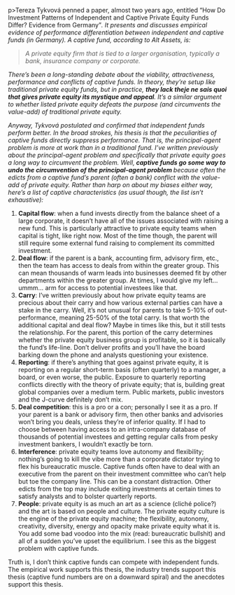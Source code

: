 p>Tereza Tykvová penned a paper, almost two years ago, entitled &#8220;How Do Investment Patterns of Independent and Captive Private Equity Funds Differ? Evidence from Germany&#8221;<em>. It presents and discusses empirical evidence of performance differentiation between independent and captive funds (in Germany). A captive fund, according to Alt Assets, is:</em></p><blockquote><p><em>A private equity firm that is tied to a larger organisation, typically a bank, insurance company or corporate.</em></p></blockquote><p><em>There&#8217;s been a long-standing debate about the viability, attractiveness, performance and conflicts of captive funds. In theory, they&#8217;re setup like traditional private equity funds, but in practice, <strong>they lack theje ne sais quoi<em> </em>that gives private equity its mystique and appeal</strong>. It&#8217;s a similar argument to whether listed private equity defeats the purpose (and circumvents the value-add) of traditional private equity. </em></p><p><em>Anyway, Tykvová postulated and confirmed that independent funds perform better. In the broad strokes, his thesis is that the peculiarities of captive funds directly suppress performance. That is, the principal-agent problem is more at work than in a traditional fund. I&#8217;ve written previously about the principal-agent problem and specifically that private equity goes a long way to circumvent the problem. Well,<strong> captive funds go some way to undo the circumvention of the principal-agent problem </strong>because often the edicts from a captive fund&#8217;s parent (often a bank) conflict with the value-add of private equity. Rather than harp on about my biases either way, here&#8217;s a list of captive characteristics (as usual though, the list isn&#8217;t exhaustive):</em></p><ol><li><strong>Capital flow</strong>: when a fund invests directly from the balance sheet of a large corporate, it doesn&#8217;t have all of the issues associated with raising a new fund. This is particularly attractive to private equity teams when capital is tight, like right now. Most of the time though, the parent will still require some external fund raising to complement its committed investment.</li><li><strong>Deal flow</strong>: if the parent is a bank, accounting firm, advisory firm, etc., then the team has access to deals from within the greater group. This can mean thousands of warm leads into businesses deemed fit by other departments within the greater group. At times, I would give my left&#8230; ummm&#8230; arm for access to potential investees like that.</li><li><strong>Carry</strong>: I&#8217;ve written previously about how private equity teams are precious about their carry and how various external parties can have a stake in the carry. Well, it&#8217;s not unusual for parents to take 5-10% of out-performance, meaning 25-50% of the total carry. Is that worth the additional capital and deal flow? Maybe in times like this, but it still tests the relationship. For the parent, this portion of the carry determines whether the private equity business group is profitable, so it is basically the fund&#8217;s life-line. Don&#8217;t deliver profits and you&#8217;ll have the board barking down the phone and analysts questioning your existence.</li><li><strong>Reporting</strong>: if there&#8217;s anything that goes against private equity, it is reporting on a regular short-term basis (often quarterly) to a manager, a board, or even worse, the public. Exposure to quarterly reporting conflicts directly with the theory of private equity; that is, building great global companies over a medium term. Public markets, public investors and the J-curve definitely don&#8217;t mix.</li><li><strong>Deal competition</strong>: this is a pro or a con; personally I see it as a pro. If your parent is a bank or advisory firm, then other banks and advisories won&#8217;t bring you deals, unless they&#8217;re of inferior quality. If I had to choose between having access to an intra-company database of thousands of potential investees and getting regular calls from pesky investment bankers, I wouldn&#8217;t exactly be torn.</li><li><strong>Interference</strong>: private equity teams love autonomy and flexibility; nothing&#8217;s going to kill the vibe more than a corporate dictator trying to flex his bureaucratic muscle. Captive funds often have to deal with an executive from the parent on their investment committee who can&#8217;t help but toe the company line. This can be a constant distraction. Other edicts from the top may include exiting investments at certain times to satisfy analysts and to bolster quarterly reports.</li><li><strong>People</strong>: private equity is as much an art as a science (cliché police?) and the art is based on people and culture. The private equity culture is the engine of the private equity machine; the flexibility, autonomy, creativity, diversity, energy and opacity make private equity what it is. You add some bad voodoo into the mix (read: bureaucratic bullshit) and all of a sudden you&#8217;ve upset the equilibrium. I see this as the biggest problem with captive funds.</li></ol><p>Truth is, I don&#8217;t think captive funds can compete with independent funds. The empirical work supports this thesis, the industry trends support this thesis (captive fund numbers are on a downward spiral) and the anecdotes support this thesis.</p>
